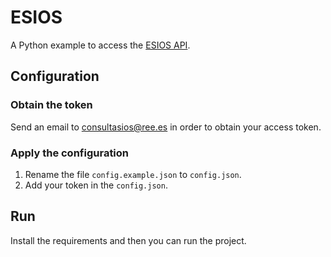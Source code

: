 # ESIOS
A Python example to access the [ESIOS API](https://api.esios.ree.es/).
## Configuration

### Obtain the token
Send an email to consultasios@ree.es in order to obtain your access token.

### Apply the configuration
1. Rename the file `config.example.json` to `config.json`.
2. Add your token in the `config.json`.

## Run
Install the requirements and then you can run the project.
